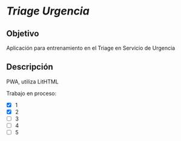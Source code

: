 # *Triage Urgencia*

## Objetivo
Aplicación para entrenamiento en el Triage en Servicio de Urgencia

## Descripción

PWA, utiliza LitHTML

Trabajo en proceso:

- [x] 1
- [x] 2
- [ ] 3
- [ ] 4
- [ ] 5
